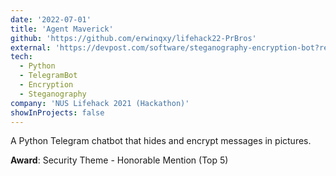 ```yaml
---
date: '2022-07-01'
title: 'Agent Maverick'
github: 'https://github.com/erwinqxy/lifehack22-PrBros'
external: 'https://devpost.com/software/steganography-encryption-bot?ref_content=user-portfolio&ref_feature=in_progress'
tech:
  - Python
  - TelegramBot 
  - Encryption
  - Steganography 
company: 'NUS Lifehack 2021 (Hackathon)'
showInProjects: false
---
```


A Python Telegram chatbot that hides and encrypt messages in pictures. 


**Award**: Security Theme - Honorable Mention (Top 5)
